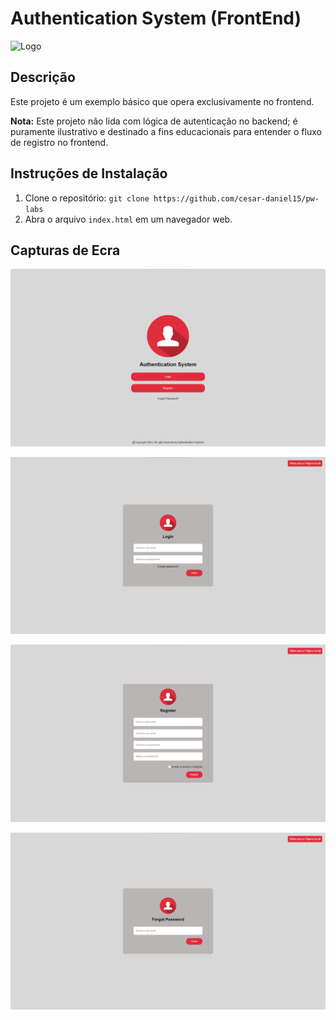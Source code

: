 # Authentication System  (FrontEnd)

![Logo](https://icons.iconarchive.com/icons/graphicloads/100-flat/256/contact-icon.png)

## Descrição

Este projeto é um exemplo básico que opera exclusivamente no frontend. 

**Nota:** Este projeto não lida com lógica de autenticação no backend; é puramente ilustrativo e destinado a fins educacionais para entender o fluxo de registro no frontend.

## Instruções de Instalação

1. Clone o repositório: `git clone https://github.com/cesar-daniel15/pw-labs`
2. Abra o arquivo `index.html` em um navegador web.

## Capturas de Ecra

![Index Page](screenshots/screenshot_1.png)

![Login Page](screenshots/screenshot_2.png)

![Register Page](screenshots/screenshot_3.png)

![Forgot Password Page](screenshots/screenshot_4.png)


